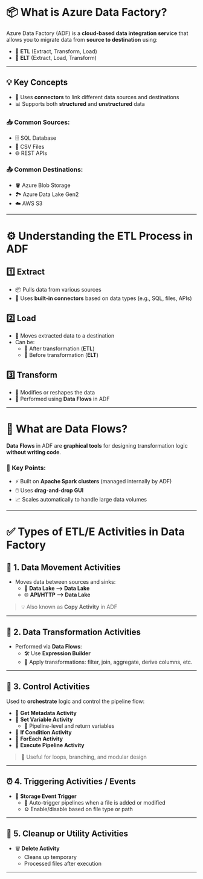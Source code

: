 # 📦 What is Azure Data Factory?

Azure Data Factory (ADF) is a **cloud-based data integration service** that allows you to migrate data from **source to destination** using:

- 🔄 **ETL** (Extract, Transform, Load)  
- 🔁 **ELT** (Extract, Load, Transform)  

---

## 💡 Key Concepts

- 🔌 Uses **connectors** to link different data sources and destinations  
- 📊 Supports both **structured** and **unstructured** data  

### 📥 Common Sources:
- 🗄️ SQL Database  
- 📁 CSV Files  
- 🌐 REST APIs  

### 📤 Common Destinations:
- 🪣 Azure Blob Storage  
- 🏞️ Azure Data Lake Gen2  
- ☁️ AWS S3  

---

# ⚙️ Understanding the ETL Process in ADF

## 1️⃣ Extract
- 📦 Pulls data from various sources  
- 🔌 Uses **built-in connectors** based on data types (e.g., SQL, files, APIs)  

## 2️⃣ Load
- 🚛 Moves extracted data to a destination  
- Can be:  
  - 🔄 After transformation (**ETL**)  
  - 🧊 Before transformation (**ELT**)  

## 3️⃣ Transform
- 🧬 Modifies or reshapes the data  
- 🔧 Performed using **Data Flows** in ADF  

---

# 🔀 What are Data Flows?

**Data Flows** in ADF are **graphical tools** for designing transformation logic **without writing code**.

### 📝 Key Points:
- ⚡ Built on **Apache Spark clusters** (managed internally by ADF)  
- 🖱️ Uses **drag-and-drop GUI**  
- 📈 Scales automatically to handle large data volumes  

---

# ✅ Types of ETL/E Activities in Data Factory

## 🚚 1. Data Movement Activities
- Moves data between sources and sinks:  
  - 🔄 **Data Lake ⟶ Data Lake**  
  - 🌐 **API/HTTP ⟶ Data Lake**  

> 💡 Also known as **Copy Activity** in ADF

---

## 🔧 2. Data Transformation Activities
- Performed via **Data Flows**:  
  - 🛠️ Use **Expression Builder**  
  - 🧪 Apply transformations: filter, join, aggregate, derive columns, etc.

---

## 🧠 3. Control Activities
Used to **orchestrate** logic and control the pipeline flow:

- 🧾 **Get Metadata Activity**  
- 🧮 **Set Variable Activity**  
  - 🪪 Pipeline-level and return variables  
- 🔀 **If Condition Activity**  
- 🔁 **ForEach Activity**  
- 📂 **Execute Pipeline Activity**  

> 🧩 Useful for loops, branching, and modular design

---

## ⏰ 4. Triggering Activities / Events
- 🧲 **Storage Event Trigger**  
  - 🚨 Auto-trigger pipelines when a file is added or modified  
  - ⚙️ Enable/disable based on file type or path  

---

## 🧹 5. Cleanup or Utility Activities
- 🗑️ **Delete Activity**  
  - Cleans up temporary
  - Processed files after execution  

---
